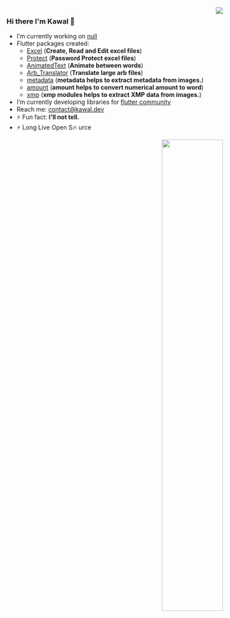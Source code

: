 <img  align='right' src="https://github-readme-stats.vercel.app/api?username=justkawal&count_private=true&show_icons=true&title_color=ffffff&icon_color=bb2acf&text_color=daf7dc&bg_color=151515">

### Hi there I'm Kawal 👋


- I’m currently working on [null](https://github.com/justkawal/excel)
- Flutter packages created:
  - [Excel](https://github.com/justkawal/excel)  (**Create, Read and Edit excel files**)
  - [Protect](https://github.com/justkawal/protect)  (**Password Protect excel files**)
  - [AnimatedText](https://github.com/justkawal/animated_text)  (**Animate between words**)
  - [Arb_Translator](https://github.com/justkawal/arb_translator)  (**Translate large arb files**)
  - [metadata](https://github.com/justkawal/metadata)  (**metadata helps to extract metadata from images.**)
  - [amount](https://github.com/justkawal/amount)  (**amount helps to convert numerical amount to word**)
  - [xmp](https://github.com/justkawal/xmp)  (**xmp modules helps to extract XMP data from images.**)
- I’m currently developing libraries for [flutter community](https://flutter.dev/)
- Reach me: contact@kawal.dev
- ⚡ Fun fact:   **I'll not tell.**
- ⚡ Long Live Open S🔥 urce

<p align="right"><img width="53%" src="https://github-readme-stats.vercel.app/api/top-langs/?username=justkawal&layout=compact&theme=dark" /></p>

